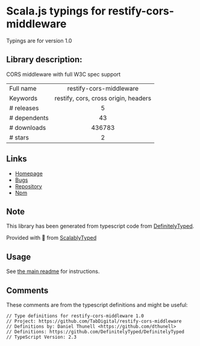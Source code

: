 
# Scala.js typings for restify-cors-middleware

Typings are for version 1.0

## Library description:
CORS middleware with full W3C spec support

|                    |                 |
| ------------------ | :-------------: |
| Full name          | restify-cors-middleware |
| Keywords           | restify, cors, cross origin, headers |
| # releases         | 5 |
| # dependents       | 43 |
| # downloads        | 436783 |
| # stars            | 2 |

## Links
- [Homepage](https://github.com/TabDigital/restify-cors-middleware#readme)
- [Bugs](https://github.com/TabDigital/restify-cors-middleware/issues)
- [Repository](https://github.com/TabDigital/restify-cors-middleware)
- [Npm](https://www.npmjs.com/package/restify-cors-middleware)
    


## Note
This library has been generated from typescript code from [DefinitelyTyped](https://definitelytyped.org).

Provided with :purple_heart: from [ScalablyTyped](https://github.com/oyvindberg/ScalablyTyped)

## Usage
See [the main readme](../../readme.md) for instructions.

## Comments

These comments are from the typescript definitions and might be useful:
```
// Type definitions for restify-cors-middleware 1.0
// Project: https://github.com/TabDigital/restify-cors-middleware
// Definitions by: Daniel Thunell <https://github.com/dthunell>
// Definitions: https://github.com/DefinitelyTyped/DefinitelyTyped
// TypeScript Version: 2.3

```


